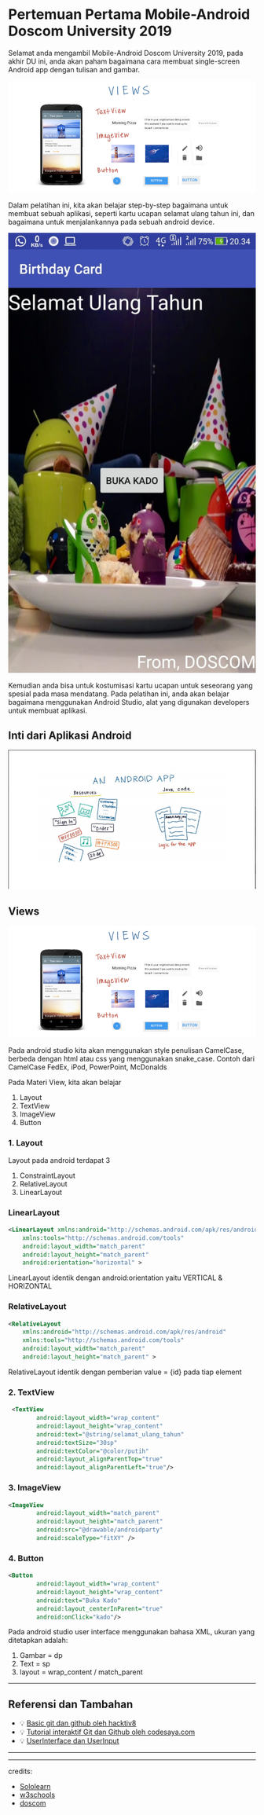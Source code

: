 # Pertemuan Pertama Mobile-Android Doscom University 2019

Selamat anda mengambil Mobile-Android Doscom University 2019, pada akhir DU ini, anda akan paham bagaimana cara membuat single-screen Android app dengan tulisan and gambar.

![View](assets/View.png)

Dalam pelatihan ini, kita akan belajar step-by-step bagaimana untuk membuat sebuah aplikasi, seperti kartu ucapan selamat ulang tahun ini, dan bagaimana untuk menjalankannya pada sebuah android device.

![Card](assets/birthdaycard.png)

Kemudian anda bisa untuk kostumisasi kartu ucapan untuk seseorang yang spesial pada masa mendatang. 
Pada pelatihan ini, anda akan belajar bagaimana menggunakan Android Studio, alat yang digunakan developers untuk membuat aplikasi.

## Inti dari Aplikasi Android

![View](assets/Diff.png)

## Views

![View](assets/View.png)

Pada android studio kita akan menggunakan style penulisan CamelCase, berbeda dengan html atau css yang menggunakan snake_case.
Contoh dari CamelCase
FedEx, iPod, PowerPoint, McDonalds

Pada Materi View, kita akan belajar
1. Layout
2. TextView
3. ImageView
4. Button

### 1. Layout
Layout pada android terdapat 3
1. ConstraintLayout
2. RelativeLayout
3. LinearLayout

### LinearLayout
```xml
<LinearLayout xmlns:android="http://schemas.android.com/apk/res/android"
    xmlns:tools="http://schemas.android.com/tools"
    android:layout_width="match_parent"
    android:layout_height="match_parent"
    android:orientation="horizontal" >
```
LinearLayout identik dengan android:orientation yaitu VERTICAL & HORIZONTAL

### RelativeLayout
```xml
<RelativeLayout 
    xmlns:android="http://schemas.android.com/apk/res/android"
    xmlns:tools="http://schemas.android.com/tools"
    android:layout_width="match_parent"
    android:layout_height="match_parent" >
```
RelativeLayout identik dengan pemberian value = {id} pada tiap element

### 2. TextView
  
```xml
 <TextView
        android:layout_width="wrap_content"
        android:layout_height="wrap_content"
        android:text="@string/selamat_ulang_tahun"
        android:textSize="30sp"
        android:textColor="@color/putih"
        android:layout_alignParentTop="true"
        android:layout_alignParentLeft="true"/>
```

### 3. ImageView
```xml
<ImageView
        android:layout_width="match_parent"
        android:layout_height="match_parent"
        android:src="@drawable/androidparty"
        android:scaleType="fitXY" />
```

### 4. Button
```xml
<Button
        android:layout_width="wrap_content"
        android:layout_height="wrap_content"
        android:text="Buka Kado"
        android:layout_centerInParent="true"
        android:onClick="kado"/>
```

Pada android studio user interface menggunakan bahasa XML, ukuran yang ditetapkan adalah:
1. Gambar = dp
2. Text = sp
3. layout = wrap_content / match_parent

---

## Referensi dan Tambahan
- :bulb: [Basic git dan github oleh hacktiv8](https://github.com/hacktiv8/phase-0-activities/blob/master/modules/git-github-basics.md)
- :bulb: [Tutorial interaktif Git dan Github oleh codesaya.com](https://codesaya.com/git/)
- :bulb: [UserInterface dan UserInput](https://www.udacity.com/)


---


---
credits:
- [Sololearn](https://www.sololearn.com/)
- [w3schools](https://www.w3schools.com/)
- [doscom](http://doscom.org/)
